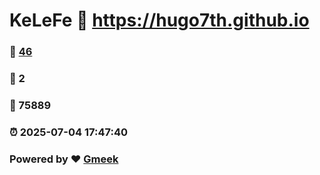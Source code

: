 # KeLeFe :link: https://hugo7th.github.io 
### :page_facing_up: [46](https://hugo7th.github.io/tag.html) 
### :speech_balloon: 2 
### :hibiscus: 75889 
### :alarm_clock: 2025-07-04 17:47:40 
### Powered by :heart: [Gmeek](https://github.com/Meekdai/Gmeek)
